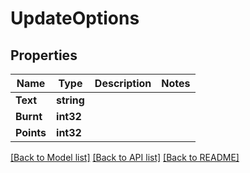 # UpdateOptions

## Properties

Name | Type | Description | Notes
------------ | ------------- | ------------- | -------------
**Text** | **string** |  | 
**Burnt** | **int32** |  | 
**Points** | **int32** |  | 

[[Back to Model list]](../README.md#documentation-for-models) [[Back to API list]](../README.md#documentation-for-api-endpoints) [[Back to README]](../README.md)



